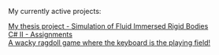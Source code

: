 My currently active projects:

[My thesis project - Simulation of Fluid Immersed Rigid Bodies](https://github.com/swegg4n/Water-Immersed-Objects_Simulation)  
[C# II - Assignments](https://github.com/swegg4n/Csharp2_Assignments)  
[A wacky ragdoll game where the keyboard is the playing field!](https://github.com/skypekitten9/Keyboard-Konundrum)  
